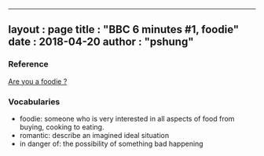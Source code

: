 
---
layout  : page
title   : "BBC 6 minutes #1, foodie"
date       : 2018-04-20
author      : "pshung"
---


### Reference
[Are you a foodie ?](http://www.bbc.co.uk/learningenglish/english/features/6-minute-english/ep-180412)

### Vocabularies
* foodie: someone who is very interested in all aspects of food from buying, cooking to eating.
* romantic: describe an imagined ideal situation
* in danger of: the possibility of something bad happening



<!--stackedit_data:
eyJoaXN0b3J5IjpbODU2MDI1ODk5LC0xNjczMjU3NTQsMTQxNj
AxNDk5N119
-->